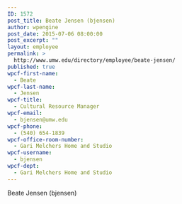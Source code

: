 ```yaml
---
ID: 1572
post_title: Beate Jensen (bjensen)
author: wpengine
post_date: 2015-07-06 08:00:00
post_excerpt: ""
layout: employee
permalink: >
  http://www.umw.edu/directory/employee/beate-jensen/
published: true
wpcf-first-name:
  - Beate
wpcf-last-name:
  - Jensen
wpcf-title:
  - Cultural Resource Manager
wpcf-email:
  - bjensen@umw.edu
wpcf-phone:
  - (540) 654-1839
wpcf-office-room-number:
  - Gari Melchers Home and Studio
wpcf-username:
  - bjensen
wpcf-dept:
  - Gari Melchers Home and Studio
---
```

Beate Jensen (bjensen)